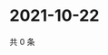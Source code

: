 # 2021-10-22

共 0 条

<!-- BEGIN WEIBO -->
<!-- 最后更新时间 Fri Oct 22 2021 03:07:09 GMT+0800 (China Standard Time) -->

<!-- END WEIBO -->
